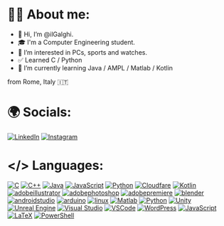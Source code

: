 # 👨‍💻 About me:
- 👋 Hi, I’m @ilGalghi.
- ‍🎓 I'm a Computer Engineering student.
- 👀 I’m interested in PCs, sports and watches.
- ✅ Learned C / Python
- 🌱 I’m currently learning Java / AMPL / Matlab / Kotlin

from Rome, Italy 🇮🇹

# 🌍 Socials:
[![LinkedIn](https://img.shields.io/badge/LinkedIn-0A66C2?logo=linkedin&logoColor=white&style=for-the-badge)](https://www.linkedin.com/in/leonardogalgano/)
[![Instagram](https://img.shields.io/static/v1?message=Instagram&logo=instagram&label=&color=E4405F&logoColor=white&labelColor=&style=for-the-badge)](https://www.instagram.com/ilgalghi)

# </> Languages:
[![C](https://skillicons.dev/icons?i=c)](https://www.iso.org/standard/74528.html)
[![C++](https://skillicons.dev/icons?i=cpp)](https://isocpp.org/)
[![Java](https://skillicons.dev/icons?i=java)](https://www.java.com/)
[![JavaScript](https://skillicons.dev/icons?i=js)](https://developer.mozilla.org/en-US/docs/Web/JavaScript)
[![Python](https://skillicons.dev/icons?i=py)](https://www.python.org/)
[![Cloudfare](https://skillicons.dev/icons?i=cloudflare)](https://www.r-project.org/)
[![Kotlin](https://skillicons.dev/icons?i=kotlin)](https://kotlinlang.org/)
[![adobeillustrator](https://skillicons.dev/icons?i=ai)](https://www.adobe.com/it/products/illustrator.html)
[![adobephotoshop](https://skillicons.dev/icons?i=ps)](https://www.adobe.com/it/products/photoshop.html)
[![adobepremiere](https://skillicons.dev/icons?i=pr)](https://www.adobe.com/it/products/premiere.html)
[![blender](https://skillicons.dev/icons?i=blender)](https://golang.org/)
[![androidstudio](https://skillicons.dev/icons?i=androidstudio)](https://www.scala-lang.org/)
[![arduino](https://skillicons.dev/icons?i=arduino)](https://www.perl.org/)
[![linux](https://skillicons.dev/icons?i=linux)](https://www.rust-lang.org/)
[![Matlab](https://skillicons.dev/icons?i=matlab)](https://www.mathworks.com/products/matlab.html)
[![Python](https://skillicons.dev/icons?i=py)](https://www.python.org/)
[![Unity](https://skillicons.dev/icons?i=unity)](https://unity.com/)
[![Unreal Engine](https://skillicons.dev/icons?i=unreal)](https://www.unrealengine.com/)
[![Visual Studio](https://skillicons.dev/icons?i=visualstudio)](https://visualstudio.microsoft.com/)
[![VSCode](https://skillicons.dev/icons?i=vscode)](https://code.visualstudio.com/)
[![WordPress](https://skillicons.dev/icons?i=wordpress)](https://wordpress.org/)
[![JavaScript](https://skillicons.dev/icons?i=js)](https://developer.mozilla.org/en-US/docs/Web/JavaScript)
[![LaTeX](https://skillicons.dev/icons?i=latex)](https://www.latex-project.org/)
[![PowerShell](https://skillicons.dev/icons?i=powershell)](https://docs.microsoft.com/en-us/powershell/)
